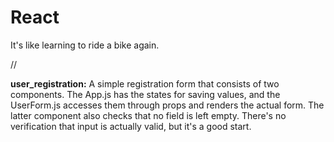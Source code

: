 # React
<p>It's like learning to ride a bike again.</p>
<p>//</p>
<p><b>user_registration:</b> A simple registration form that consists of two components. The App.js has the states for saving values, and the UserForm.js accesses them through props and renders the actual form. The latter component also checks that no field is left empty. There's no verification that input is actually valid, but it's a good start.</p>
